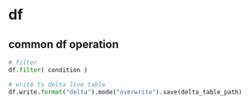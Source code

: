 # df

## common df operation

```py
# filter
df.filter( condition )

# write to delta live table
df.write.format("delta").mode("overwrite").save(delta_table_path)

```
